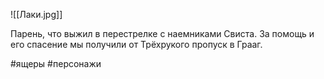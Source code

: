 ![[Лаки.jpg]]

Парень, что выжил в перестрелке с наемниками Свиста. За помощь и его спасение мы получили от Трёхрукого пропуск в Грааг.

#ящеры #персонажи 